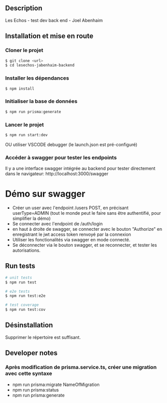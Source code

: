## Description

Les Echos - test dev back end - Joel Abenhaim

## Installation et mise en route

### Cloner le projet

```bash
$ git clone <url>
$ cd lesechos-jabenhaim-backend
```

### Installer les dépendances

```bash
$ npm install
```

### Initialiser la base de données

```bash
$ npm run prisma:generate
```

### Lancer le projet

```bash
$ npm run start:dev
```

OU utiliser VSCODE debugger (le launch.json est pré-configuré)

### Accéder à swagger pour tester les endpoints

Il y a une interface swagger intégrée au backend pour tester directement dans le navigateur:
http://localhost:3000/swagger

# Démo sur swagger

- Créer un user avec l'endpoint /users POST, en précisant userType=ADMIN (tout le monde peut le faire sans être authentifié, pour simplifier la démo)
- Se connecter avec l'endpoint de /auth/login
- en haut à droite de swagger, se connecter avec le bouton "Authorize" en enregistrant le jwt access token renvoyé par la connexion
- Utiliser les fonctionalités via swagger en mode connecté.
- Se déconnecter via le bouton swagger, et se reconnecter, et tester les autorisations.

## Run tests

```bash
# unit tests
$ npm run test

# e2e tests
$ npm run test:e2e

# test coverage
$ npm run test:cov
```

## Désinstallation

Supprimer le répertoire est suffisant.

## Developer notes

### Après modification de prisma.service.ts, créer une migration avec cette syntaxe

- npm run prisma:migrate NameOfMigration
- npm run prisma:status
- npm run prisma:generate
